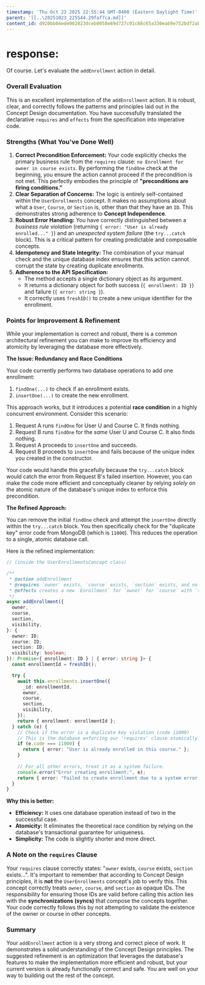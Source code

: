 ```yaml
---
timestamp: 'Thu Oct 23 2025 22:55:44 GMT-0400 (Eastern Daylight Time)'
parent: '[[..\20251023_225544.29faf7ca.md]]'
content_id: d920bb04ede002023dceb0058e89d727c01c68c65a330eab9e752bdf2ab7a7ae
---
```


# response:

Of course. Let's evaluate the `addEnrollment` action in detail.

### Overall Evaluation

This is an excellent implementation of the `addEnrollment` action. It is robust, clear, and correctly follows the patterns and principles laid out in the Concept Design documentation. You have successfully translated the declarative `requires` and `effects` from the specification into imperative code.

### Strengths (What You've Done Well)

1. **Correct Precondition Enforcement:** Your code explicitly checks the primary business rule from the `requires` clause: `no Enrollment for owner in course exists`. By performing the `findOne` check at the beginning, you ensure the action cannot proceed if the precondition is not met. This perfectly embodies the principle of **"preconditions are firing conditions."**
2. **Clear Separation of Concerns:** The logic is entirely self-contained within the `UserEnrollments` concept. It makes no assumptions about what a `User`, `Course`, or `Section` is, other than that they have an `ID`. This demonstrates strong adherence to **Concept Independence**.
3. **Robust Error Handling:** You have correctly distinguished between a *business rule violation* (returning `{ error: "User is already enrolled..." }`) and an *unexpected system failure* (the `try...catch` block). This is a critical pattern for creating predictable and composable concepts.
4. **Idempotency and State Integrity:** The combination of your manual check and the unique database index ensures that this action cannot corrupt the state by creating duplicate enrollments.
5. **Adherence to the API Specification:**
   * The method accepts a single dictionary object as its argument.
   * It returns a dictionary object for both success (`{ enrollment: ID }`) and failure (`{ error: string }`).
   * It correctly uses `freshID()` to create a new unique identifier for the enrollment.

### Points for Improvement & Refinement

While your implementation is correct and robust, there is a common architectural refinement you can make to improve its efficiency and atomicity by leveraging the database more effectively.

**The Issue: Redundancy and Race Conditions**

Your code currently performs two database operations to add one enrollment:

1. `findOne(...)` to check if an enrollment exists.
2. `insertOne(...)` to create the new enrollment.

This approach works, but it introduces a potential **race condition** in a highly concurrent environment. Consider this scenario:

1. Request A runs `findOne` for User U and Course C. It finds nothing.
2. Request B runs `findOne` for the *same* User U and Course C. It also finds nothing.
3. Request A proceeds to `insertOne` and succeeds.
4. Request B proceeds to `insertOne` and fails because of the unique index you created in the constructor.

Your code would handle this gracefully because the `try...catch` block would catch the error from Request B's failed insertion. However, you can make the code more efficient and conceptually cleaner by relying *solely* on the atomic nature of the database's unique index to enforce this precondition.

**The Refined Approach:**

You can remove the initial `findOne` check and attempt the `insertOne` directly within the `try...catch` block. You then specifically check for the "duplicate key" error code from MongoDB (which is `11000`). This reduces the operation to a single, atomic database call.

Here is the refined implementation:

```typescript
// (inside the UserEnrollmentsConcept class)

/**
 * @action addEnrollment
 * @requires `owner` exists, `course` exists, `section` exists, and no `Enrollment` for `owner` in `course` exists
 * @effects creates a new `Enrollment` for `owner` for `course` with `section` and `visibility`
 */
async addEnrollment({
  owner,
  course,
  section,
  visibility,
}: {
  owner: ID;
  course: ID;
  section: ID;
  visibility: boolean;
}): Promise<{ enrollment: ID } | { error: string }> {
  const enrollmentId = freshID();

  try {
    await this.enrollments.insertOne({
      _id: enrollmentId,
      owner,
      course,
      section,
      visibility,
    });
    return { enrollment: enrollmentId };
  } catch (e) {
    // Check if the error is a duplicate key violation (code 11000)
    // This is the database enforcing our 'requires' clause atomically.
    if (e.code === 11000) {
      return { error: "User is already enrolled in this course." };
    }
    
    // For all other errors, treat it as a system failure.
    console.error("Error creating enrollment:", e);
    return { error: "Failed to create enrollment due to a system error." };
  }
}
```

**Why this is better:**

* **Efficiency:** It uses one database operation instead of two in the successful case.
* **Atomicity:** It eliminates the theoretical race condition by relying on the database's transactional guarantee for uniqueness.
* **Simplicity:** The code is slightly shorter and more direct.

### A Note on the `requires` Clause

Your `requires` clause correctly states: "`owner` exists, `course` exists, `section` exists...". It's important to remember that according to Concept Design principles, it is **not** the `UserEnrollments` concept's job to verify this. This concept correctly treats `owner`, `course`, and `section` as opaque IDs. The responsibility for ensuring those IDs are valid before calling this action lies with the **synchronizations (syncs)** that compose the concepts together. Your code correctly follows this by not attempting to validate the existence of the owner or course in other concepts.

### Summary

Your `addEnrollment` action is a very strong and correct piece of work. It demonstrates a solid understanding of the Concept Design principles. The suggested refinement is an optimization that leverages the database's features to make the implementation more efficient and robust, but your current version is already functionally correct and safe. You are well on your way to building out the rest of the concept.

